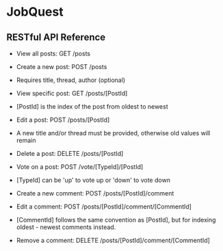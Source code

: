 # JobQuest

## RESTful API Reference

* View all posts: GET /posts
* Create a new post: POST /posts
 * Requires title, thread, author (optional) 

* View specific post: GET /posts/[PostId]
 * [PostId] is the index of the post from oldest to newest
* Edit a post: POST /posts/[PostId]
 * A new title and/or thread must be provided, otherwise old values will remain
* Delete a post: DELETE /posts/[PostId]

* Vote on a post: POST /vote/[TypeId]/[PostId]
 * [TypeId] can be 'up' to vote up or 'down' to vote down

* Create a new comment: POST /posts/[PostId]/comment
* Edit a comment: POST /posts/[PostId]/comment/[CommentId]
 * [CommentId] follows the same convention as [PostId], but for indexing oldest - newest comments instead.
* Remove a comment: DELETE /posts/[PostId]/comment/[CommentId]

